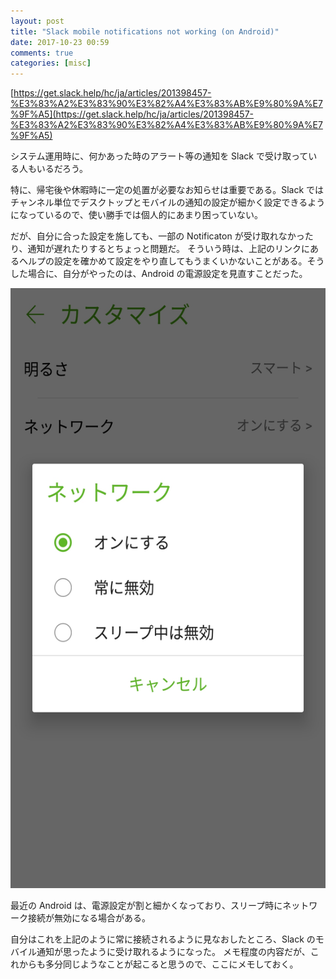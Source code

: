 ```yaml
---
layout: post
title: "Slack mobile notifications not working (on Android)"
date: 2017-10-23 00:59
comments: true
categories: [misc]
---
```

[https://get.slack.help/hc/ja/articles/201398457-%E3%83%A2%E3%83%90%E3%82%A4%E3%83%AB%E9%80%9A%E7%9F%A5](https://get.slack.help/hc/ja/articles/201398457-%E3%83%A2%E3%83%90%E3%82%A4%E3%83%AB%E9%80%9A%E7%9F%A5)

システム運用時に、何かあった時のアラート等の通知を Slack で受け取っている人もいるだろう。  

特に、帰宅後や休暇時に一定の処置が必要なお知らせは重要である。Slack ではチャンネル単位でデスクトップとモバイルの通知の設定が細かく設定できるようになっているので、使い勝手では個人的にあまり困っていない。

だが、自分に合った設定を施しても、一部の Notificaton が受け取れなかったり、通知が遅れたりするとちょっと問題だ。
そういう時は、上記のリンクにあるヘルプの設定を確かめて設定をやり直してもうまくいかないことがある。そうした場合に、自分がやったのは、Android の電源設定を見直すことだった。

<img src="/images/Android_70_battery_setting.jpg" width="540" height="960"/>

最近の Android は、電源設定が割と細かくなっており、スリープ時にネットワーク接続が無効になる場合がある。  

自分はこれを上記のように常に接続されるように見なおしたところ、Slack のモバイル通知が思ったように受け取れるようになった。
メモ程度の内容だが、これからも多分同じようなことが起こると思うので、ここにメモしておく。
